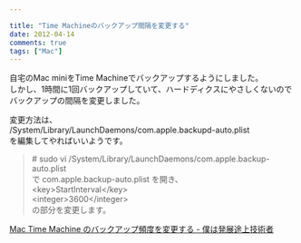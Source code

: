```yaml
---

title: "Time Machineのバックアップ間隔を変更する"
date: 2012-04-14
comments: true
tags: ["Mac"]
---
```

自宅のMac miniをTime Machineでバックアップするようにしました。  
しかし、1時間に1回バックアップしていて、ハードディクスにやさしくないのでバックアップの間隔を変更しました。

<!--more-->

変更方法は、  
/System/Library/LaunchDaemons/com.apple.backupd-auto.plist  
を編集してやればいいようです。

> \# sudo vi /System/Library/LaunchDaemons/com.apple.backup-auto.plist  
> で com.apple.backup-auto.plist を開き、  
> \<key\>StartInterval\</key\>   
> \<integer\>3600\</integer\>  
> の部分を変更します。  

[Mac Time Machine のバックアップ頻度を変更する - 僕は発展途上技術者](http://blog.champierre.com/945)
